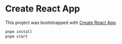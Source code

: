 # Create React App

This project was bootstrapped with [Create React App](https://github.com/facebook/create-react-app).

```bash
pnpm install
pnpm start
```
